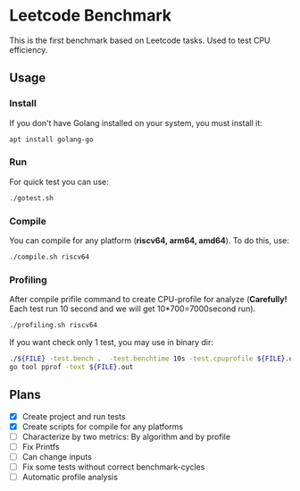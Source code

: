 # Leetcode Benchmark
This is the first benchmark based on Leetcode tasks. Used to test CPU efficiency.

## Usage

### Install
If you don't have Golang installed on your system, you must install it:

```bash
apt install golang-go
```

### Run
For quick test you can use:

```bash
./gotest.sh
```

### Compile
You can compile for any platform (**riscv64, arm64, amd64**). To do this, use:

```bash
./compile.sh riscv64
```

### Profiling
After compile prifile command to create CPU-profile for analyze (**Carefully!** Each test run 10 second and we will get 10*700=7000second run).
```bash
./profiling.sh riscv64
```
If you want check only 1 test, you may use in binary dir:
```bash
./${FILE} -test.bench .  -test.benchtime 10s -test.cpuprofile ${FILE}.out
go tool pprof -text ${FILE}.out
```

 
## Plans
- [x] Create project and run tests
- [x] Create scripts for compile for any platforms
- [ ] Characterize by two metrics: By algorithm and by profile 
- [ ] Fix Printfs
- [ ] Can change inputs
- [ ] Fix some tests without correct benchmark-cycles
- [ ] Automatic profile analysis
